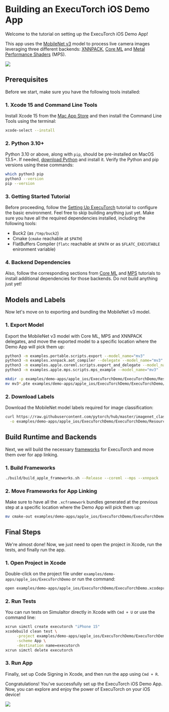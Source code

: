 # Building an ExecuTorch iOS Demo App

Welcome to the tutorial on setting up the ExecuTorch iOS Demo App!

This app uses the
[MobileNet v3](https://pytorch.org/vision/main/models/mobilenetv3.html) model to
process live camera images leveraging three different backends:
[XNNPACK](https://github.com/google/XNNPACK),
[Core ML](https://developer.apple.com/documentation/coreml) and
[Metal Performance Shaders](https://developer.apple.com/documentation/metalperformanceshaders)
(MPS).

![](_static/img/demo_ios_app.jpg)

## Prerequisites

Before we start, make sure you have the following tools installed:

### 1. Xcode 15 and Command Line Tools

Install Xcode 15 from the
[Mac App Store](https://apps.apple.com/app/xcode/id497799835) and then install
the Command Line Tools using the terminal:

```bash
xcode-select --install
```

### 2. Python 3.10+

Python 3.10 or above, along with `pip`, should be pre-installed on MacOS 13.5+.
If needed, [download Python](https://www.python.org/downloads/macos/) and
install it. Verify the Python and pip versions using these commands:

```bash
which python3 pip
python3 --version
pip --version
```

### 3. Getting Started Tutorial

Before proceeding, follow the [Setting Up ExecuTorch](https://pytorch.org/executorch/stable/getting-started-setup)
tutorial to configure the basic environment. Feel free to skip building anything
just yet. Make sure you have all the required dependencies installed, including
the following tools:

- Buck2 (as `/tmp/buck2`)
- Cmake (`cmake` reachable at `$PATH`)
- FlatBuffers Compiler (`flatc` reachable at `$PATH` or as `$FLATC_EXECUTABLE`
  enironment variable)

### 4. Backend Dependencies

Also, follow the corresponding sections from [Core ML](build-run-coreml.md) and
[MPS](build-run-mps.md) tutorials to install additional dependencies for those
backends. Do not build anything just yet!

## Models and Labels

Now let's move on to exporting and bundling the MobileNet v3 model.

### 1. Export Model

Export the MobileNet v3 model with Core ML, MPS and XNNPACK delegates, and move
the exported model to a specific location where the Demo App will pick them up:

```bash
python3 -m examples.portable.scripts.export --model_name="mv3"
python3 -m examples.xnnpack.aot_compiler --delegate --model_name="mv3"
python3 -m examples.apple.coreml.scripts.export_and_delegate --model_name="mv3"
python3 -m examples.apple.mps.scripts.mps_example --model_name="mv3"

mkdir -p examples/demo-apps/apple_ios/ExecuTorchDemo/ExecuTorchDemo/Resources/Models/MobileNet/
mv mv3*.pte examples/demo-apps/apple_ios/ExecuTorchDemo/ExecuTorchDemo/Resources/Models/MobileNet/
```

### 2. Download Labels

Download the MobileNet model labels required for image classification:

```bash
curl https://raw.githubusercontent.com/pytorch/hub/master/imagenet_classes.txt \
  -o examples/demo-apps/apple_ios/ExecuTorchDemo/ExecuTorchDemo/Resources/Models/MobileNet/imagenet_classes.txt
```

## Build Runtime and Backends

Next, we will build the necessary
[frameworks](https://developer.apple.com/documentation/xcode/creating-a-multi-platform-binary-framework-bundle)
for ExecuTorch and move them over for app linking.

### 1. Build Frameworks

```bash
./build/build_apple_frameworks.sh --Release --coreml --mps --xnnpack
```

### 2. Move Frameworks for App Linking

Make sure to have all the `.xcframework` bundles generated at the previous step
at a specific location where the Demo App will pick them up:

```bash
mv cmake-out examples/demo-apps/apple_ios/ExecuTorchDemo/ExecuTorchDemo/Frameworks
```

## Final Steps

We're almost done! Now, we just need to open the project in Xcode, run the
tests, and finally run the app.

### 1. Open Project in Xcode

Double-click on the project file under
`examples/demo-apps/apple_ios/ExecuTorchDemo` or run the command:

```bash
open examples/demo-apps/apple_ios/ExecuTorchDemo/ExecuTorchDemo.xcodeproj
```

### 2. Run Tests

You can run tests on Simulaltor directly in Xcode with `Cmd + U` or use the
command line:

```bash
xcrun simctl create executorch "iPhone 15"
xcodebuild clean test \
     -project examples/demo-apps/apple_ios/ExecuTorchDemo/ExecuTorchDemo.xcodeproj \
     -scheme App \
     -destination name=executorch
xcrun simctl delete executorch
```

### 3. Run App

Finally, set up Code Signing in Xcode, and then run the app using `Cmd + R`.

Congratulations! You've successfully set up the ExecuTorch iOS Demo App. Now,
you can explore and enjoy the power of ExecuTorch on your iOS device!

![](_static/img/demo_ios_xcode.jpg)
